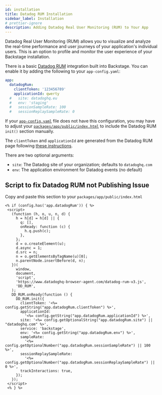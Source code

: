 ```yaml
---
id: installation
title: Datadog RUM Installation
sidebar_label: Installation
# prettier-ignore
description: Adding Datadog Real User Monitoring (RUM) to Your App
---
```


Datadog Real User Monitoring (RUM) allows you to visualize and analyze the
real-time performance and user journeys of your application's individual users.
This is an option to profile and monitor the user experience of your Backstage
installation.

There is a basic [Datadog RUM](https://docs.datadoghq.com/real_user_monitoring/)
integration built into Backstage. You can enable it by adding the following to
your `app-config.yaml`:

```yaml
app:
  datadogRum:
    clientToken: '123456789'
    applicationId: qwerty
  #   site: datadoghq.eu
  #   env: 'staging'
  #   sessionSampleRate: 100
  #   sessionReplaySampleRate: 0
```

If your [`app-config.yaml`](https://github.com/backstage/backstage/blob/e0506af8fc54074a160fb91c83d6cae8172d3bb3/app-config.yaml#L5) file does not have this configuration, you may have to adjust your [`packages/app/public/index.html`](https://github.com/backstage/backstage/blob/e0506af8fc54074a160fb91c83d6cae8172d3bb3/packages/app/public/index.html#L69) to include the Datadog RUM `init()` section manually.

The `clientToken` and `applicationId` are generated from the Datadog RUM page
following
[these instructions](https://docs.datadoghq.com/real_user_monitoring/browser/).

There are two optional arguments:

- `site`: The Datadog site of your organization; defaults to `datadoghq.com`
- `env`: The application environment for Datadog events (no default)

## Script to fix Datadog RUM not Publishing Issue

Copy and paste this section to your `packages/app/public/index.html`

```
<% if (config.has('app.datadogRum')) { %>
 <script>
   (function (h, o, u, n, d) {
     h = h[d] = h[d] || {
       q: [],
       onReady: function (c) {
         h.q.push(c);
       },
     };
     d = o.createElement(u);
     d.async = 1;
     d.src = n;
     n = o.getElementsByTagName(u)[0];
     n.parentNode.insertBefore(d, n);
   })(
     window,
     document,
     'script',
     'https://www.datadoghq-browser-agent.com/datadog-rum-v3.js',
     'DD_RUM',
   );
   DD_RUM.onReady(function () {
     DD_RUM.init({
       clientToken: '<%= config.getString("app.datadogRum.clientToken") %>',
       applicationId:
         '<%= config.getString("app.datadogRum.applicationId") %>',
       site: '<%= config.getOptionalString("app.datadogRum.site") || "datadoghq.com" %>',
       service: 'backstage',
       env: '<%= config.getString("app.datadogRum.env") %>',
       sampleRate:
         '<%= config.getOptionalNumber("app.datadogRum.sessionSampleRate") || 100 %>',
       sessionReplaySampleRate:
         '<%= config.getOptionalNumber("app.datadogRum.sessionReplaySampleRate") || 0 %>',
       trackInteractions: true,
     });
   });
 </script>
 <% } %>
```
